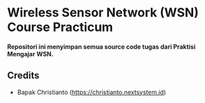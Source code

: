 # Wireless Sensor Network (WSN) Course Practicum

#### Repositori ini menyimpan semua source code tugas dari Praktisi Mengajar WSN.

## Credits

- Bapak Christianto (https://christianto.nextsystem.id)

